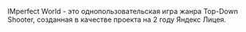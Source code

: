 IMperfect World - это однопользовательская игра жанра Top-Down Shooter, созданная в качестве проекта на 2 году Яндекс Лицея.

